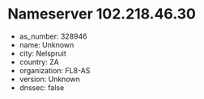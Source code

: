 # Nameserver 102.218.46.30

* as_number: 328946
* name: Unknown
* city: Nelspruit
* country: ZA
* organization: FL8-AS
* version: Unknown
* dnssec: false
